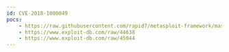 ```yaml
---
id: CVE-2018-1000049
pocs:
    - https://raw.githubusercontent.com/rapid7/metasploit-framework/master/modules/exploits/multi/misc/claymore_dual_miner_remote_manager_rce.rb
    - https://www.exploit-db.com/raw/44638
    - https://www.exploit-db.com/raw/45044
---
```


